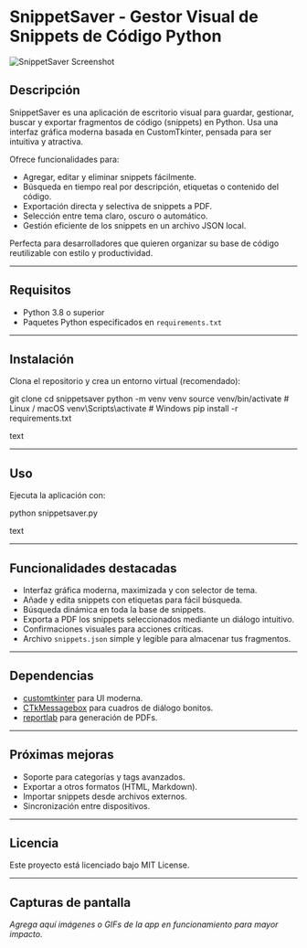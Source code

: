 # SnippetSaver - Gestor Visual de Snippets de Código Python

![SnippetSaver Screenshot](screenshot.png)

## Descripción

SnippetSaver es una aplicación de escritorio visual para guardar, gestionar, buscar y exportar fragmentos de código (snippets) en Python. Usa una interfaz gráfica moderna basada en CustomTkinter, pensada para ser intuitiva y atractiva.

Ofrece funcionalidades para:
- Agregar, editar y eliminar snippets fácilmente.
- Búsqueda en tiempo real por descripción, etiquetas o contenido del código.
- Exportación directa y selectiva de snippets a PDF.
- Selección entre tema claro, oscuro o automático.
- Gestión eficiente de los snippets en un archivo JSON local.

Perfecta para desarrolladores que quieren organizar su base de código reutilizable con estilo y productividad.

---

## Requisitos

- Python 3.8 o superior
- Paquetes Python especificados en `requirements.txt`

---

## Instalación

Clona el repositorio y crea un entorno virtual (recomendado):

git clone <tu-repo-url>
cd snippetsaver
python -m venv venv
source venv/bin/activate # Linux / macOS
venv\Scripts\activate # Windows
pip install -r requirements.txt

text

---

## Uso

Ejecuta la aplicación con:

python snippetsaver.py

text

---

## Funcionalidades destacadas

- Interfaz gráfica moderna, maximizada y con selector de tema.
- Añade y edita snippets con etiquetas para fácil búsqueda.
- Búsqueda dinámica en toda la base de snippets.
- Exporta a PDF los snippets seleccionados mediante un diálogo intuitivo.
- Confirmaciones visuales para acciones críticas.
- Archivo `snippets.json` simple y legible para almacenar tus fragmentos.

---

## Dependencias

- [customtkinter](https://github.com/TomSchimansky/CustomTkinter) para UI moderna.
- [CTkMessagebox](https://pypi.org/project/CTkMessagebox/) para cuadros de diálogo bonitos.
- [reportlab](https://www.reportlab.com/) para generación de PDFs.

---

## Próximas mejoras

- Soporte para categorías y tags avanzados.
- Exportar a otros formatos (HTML, Markdown).
- Importar snippets desde archivos externos.
- Sincronización entre dispositivos.

---

## Licencia

Este proyecto está licenciado bajo MIT License.

---

## Capturas de pantalla

*Agrega aquí imágenes o GIFs de la app en funcionamiento para mayor impacto.*

